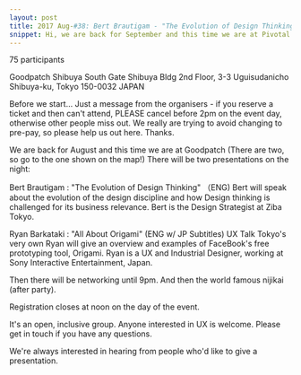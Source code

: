 ```yaml
---
layout: post
title: 2017 Aug-#38: Bert Brautigam - "The Evolution of Design Thinking" / Ryan Barkataki : "All About Origami"
snippet: Hi, we are back for September and this time we are at Pivotal! (Thanks as always, Pivotal Labs!) ...
---
```

75 participants

Goodpatch Shibuya South Gate Shibuya Bldg 2nd Floor, 3-3 Uguisudanicho Shibuya-ku, Tokyo 150-0032 JAPAN

Before we start...
Just a message from the organisers - if you reserve a ticket and then can't attend, PLEASE cancel before 2pm on the event day, otherwise other people miss out. We really are trying to avoid changing to pre-pay, so please help us out here. Thanks.

We are back for August and this time we are at Goodpatch (There are two, so go to the one shown on the map!)
There will be two presentations on the night:

Bert Brautigam : "The Evolution of Design Thinking" （ENG)
Bert will speak about the evolution of the design discipline and how Design thinking is challenged for its business relevance. Bert is the Design Strategist at Ziba Tokyo.

Ryan Barkataki : "All About Origami" (ENG w/ JP Subtitles)
UX Talk Tokyo's very own Ryan will give an overview and examples of FaceBook's free prototyping tool, Origami. Ryan is a UX and Industrial Designer, working at Sony Interactive Entertainment, Japan.

Then there will be networking until 9pm. And then the world famous nijikai (after party).

Registration closes at noon on the day of the event.

It's an open, inclusive group. Anyone interested in UX is welcome. Please get in touch if you have any questions.

We're always interested in hearing from people who'd like to give a presentation.

